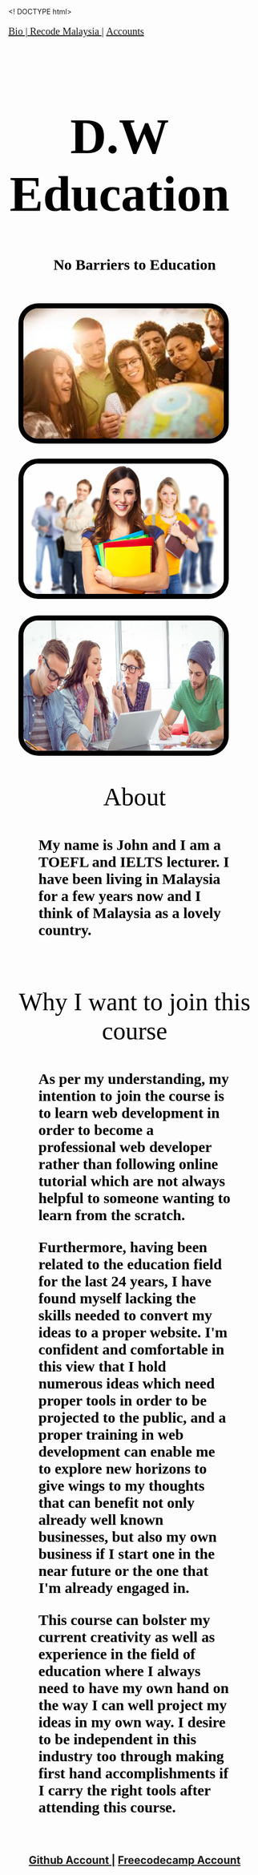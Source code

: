 <! DOCTYPE html>

<html>
<link href="https://fonts.googleapis.com/css?family=Fjalla+One" rel="stylesheet">
<link href="https://fonts.googleapis.com/css?family=Josefin+Sans" rel="stylesheet">
<link href="https://fonts.googleapis.com/css?family=Prompt" rel="stylesheet">

<ul align="left" class="ul">
<li> <a href="#Bio"> Bio | </a></li> 
<li> <a href="#Recode"> Recode Malaysia |</a> </li> 
<li> <a href="#Accounts"> Accounts </a> </li>
</ul>

<style>

.ul {
font-family: "Josefin Sans";
font-size: 20px;
padding-left: 0px;
}

h1 {
font-family: "Fjalla One";
font-size: 100px;
color: black;
padding-right: 60px;
}

h3 {
font-family: "Josefin Sans";
font-size: 30px;
color: black;
padding-right: 60px;
padding-left: 60px;
}

.heading {
font-family: Prompt;
font-size: 50px;
color: black;
text-align: center;
padding-top: 0px;
}
.border {
border-radius: 40px;
border-width: 10px;
border-style: solid;
border-color: black;
margin-top: 30px;
margin-left: 20px;
}

li {
display: inline;
}

</style>

<head>
<center><h1> D.W Education </h1> <h3>No Barriers to Education</h3></center>
</head>

<body background color="white">

<img src="stu.jpg" align="left" height="260" width="400" class="border"> 
 <img src="girl.jpg" height="260" width="400" class="border"> 
<img src="social.png" height="260" width="400" class="border">
<br>
<p class="heading" id="Bio"> About </p>
<h3> <p> My name is John and I am a TOEFL and IELTS lecturer. I have been living in Malaysia for a few years now and I think of Malaysia as a lovely country. </p></h3>
<br>

<p class="heading" id="Recode"> Why I want to join this course </p>
<h3>  <p> As per my understanding, my intention to join the course is to learn web development in order to become a professional web developer rather than following online tutorial which are not always helpful to someone wanting to learn from the scratch. </p>
<p>Furthermore, having been related to the education field for the last 24 years, I have found myself lacking the skills needed to convert my ideas to a proper website. I'm confident and comfortable in this view that I hold numerous ideas which need proper tools in order to be projected to the public, and a proper training in web development can enable me to explore new horizons to give wings to my thoughts that can benefit not only already well known businesses, but also my own business if I start one in the near future or the one that I'm already engaged in.</p>
<p>This course can bolster my current creativity as well as experience in the field of education where I always need to have my own hand on the way I can well project my ideas in my own way.
I desire to be independent in this industry too through making first hand accomplishments if I carry the right tools after attending this course. </p> </h3>

<br>

<center><h2 id="Accounts"> <a href="#" target="blank"> Github Account |</a>
<a href="https://www.freecodecamp.org/d.w-john" target="blank"> Freecodecamp Account </a> </h2></center>


</body>


</html>


